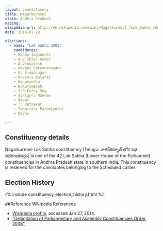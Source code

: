 ```yaml
---
layout: constituency
title: Nagarkurnool
state: Andhra Pradesh
mapimg: 
wikipedia-url: http://en.wikipedia.com/wiki/Nagarkurnool_(Lok_Sabha_Constituency)
date: 2014-01-29

elections: 
  - name: "Lok Sabha 2009"
    candidates: 
    - Manda Jagannath 
    - A.V.Shiva Kumar 
    - A.Venkatesh 
    - Devani Satyanarayana 
    - G. Vidyasagar 
    - Guvvala Balaraj 
    - Hanumanthu 
    - N.Kurumaiah 
    - S.P.Ferry Roy 
    - Sirigiri Mannem 
    - Nivas 
    - T. Ratnakar 
    - Tangirala Paramjyothi 
    - Nivas 

---
```

## Constituency details
Nagarkurnool Lok Sabha constituency (Telugu: నాగర్‌కర్నూల్ లోక సభ నియోజకవర్గం) is one of the 42 Lok Sabha (Lower House of the Parliament) constituencies in Andhra Pradesh state in southern India. This constituency is reserved for the candidates belonging to the Scheduled castes




## Election History
{% include constituency_election_history.html %}

##Reference
Wikipedia References
- [Wikipedia profile]({{page.profile.wikipedia}}), accessed Jan 27, 2014.
- ["Delimitation of Parliamentary and Assembly Constituencies Order, 2008"][wiki1]

[wiki1]: http://eci.nic.in/eci_main/CurrentElections/CONSOLIDATED_ORDER%20_ECI%20.pdf
